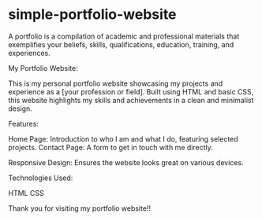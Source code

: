 # simple-portfolio-website
A portfolio is a compilation of academic and professional materials that exemplifies your beliefs, skills, qualifications, education, training, and experiences.

My Portfolio Website:

This is my personal portfolio website showcasing my projects and experience as a [your profession or field]. Built using HTML and basic CSS, this website highlights my skills and achievements in a clean and minimalist design.

Features:

Home Page: Introduction to who I am and what I do, featuring selected projects.
Contact Page: A form to get in touch with me directly.

Responsive Design: Ensures the website looks great on various devices.

Technologies Used:

HTML
CSS

Thank you for visiting my portfolio website!!
